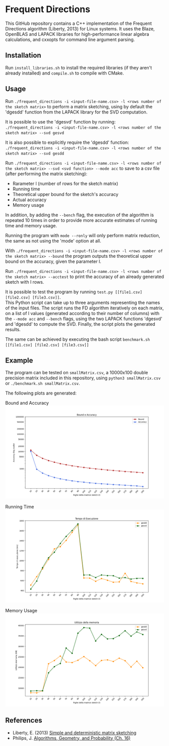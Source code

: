 # Frequent Directions

This GitHub repository contains a C++ implementation of the Frequent Directions algorithm (Liberty, 2013) for Linux systems. It uses the Blaze, OpenBLAS and LAPACK libraries for high-performance linear algebra calculations, and cxxopts for command line argument parsing.

## Installation

Run  `install_libraries.sh` to install the required libraries (if they aren't already installed) and `compile.sh` to compile with CMake.

## Usage

Run `./frequent_directions -i <input-file-name.csv> -l <rows number of the sketch matrix>` to perform a matrix sketching, using by default the 'dgesdd' function from the LAPACK library for the SVD computation. <br />

It is possible to use the 'dgesvd' function by running: <br />
`./frequent_directions -i <input-file-name.csv> -l <rows number of the sketch matrix> --svd gesvd` <br />

It is also possible to explicitly require the 'dgesdd' function: <br />
`./frequent_directions -i <input-file-name.csv> -l <rows number of the sketch matrix> --svd gesdd` <br />

Run `./frequent_directions -i <input-file-name.csv> -l <rows number of the sketch matrix> --svd <svd function> --mode acc` to save to a csv file (after performing the matrix sketching):
* Rarameter l (number of rows for the sketch matrix)
* Running time
* Theoretical upper bound for the sketch's accuracy
* Actual accuracy
* Memory usage

In addition, by adding the `--bench` flag, the execution of the algorithm is repeated 10 times in order to provide more accurate estimates of running time and memory usage.

Running the program with `mode --ronly` will only perform matrix reduction, the same as not using the 'mode' option at all.

With `./frequent_directions -i <input-file-name.csv> -l <rows number of the sketch matrix> --bound` the program outputs the theoretical upper bound on the accuracy, given the parameter l.

Run `./frequent_directions -i <input-file-name.csv> -l <rows number of the sketch matrix> --acctest` to print the accuracy of an already generated sketch with l rows.

It is possible to test the program by running `test.py [[file1.csv] [file2.csv] [file3.csv]]`.<br />
This Python script can take up to three arguments representing the names of the input files. The script runs the FD algorithm iteratively on each matrix, on a list of l values (generated according to their number of columns) with the `--mode acc` and `--bench` flags, using the two LAPACK functions 'dgesvd' and 'dgesdd' to compute the SVD. Finally, the script plots the generated results.

The same can be achieved by executing the bash script `benchmark.sh [[file1.csv] [file2.csv] [file3.csv]]`

## Example

The program can be tested on `smallMatrix.csv`, a 10000x100 double precision matrix included in this repository, using `python3 smallMatrix.csv` or `./benchmark.sh smallMatrix.csv`.

The following plots are generated:<br />

Bound and Accuracy <br />
![Bound and Accuracy plot](bound_accuracy_smallMatrix.csv.png)

Running Time <br />
![Running time plot](time_execution_smallMatrix.csv.png)

Memory Usage <br />
![Memory Usage plot](memory_usage_smallMatrix.csv.png)


## References

* Liberty, E. (2013) [Simple and deterministic matrix sketching](http://www.cs.yale.edu/homes/el327/papers/simpleMatrixSketching.pdf)
* Philips, J. [Algorithms, Geometry, and Probability (Ch. 16)](https://users.cs.utah.edu/~jeffp/DMBook/L16-MatrixSketching.pdf)